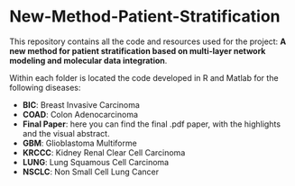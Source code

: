 # New-Method-Patient-Stratification
This repository contains all the code and resources used for the project: **A new method for patient stratification based on multi-layer network modeling and molecular data integration**.

Within each folder is located the code developed in R and Matlab for the following diseases:
- **BIC**: Breast Invasive Carcinoma
- **COAD**: Colon Adenocarcinoma 
- **Final Paper**: here you can find the final .pdf paper, with the highlights and the visual abstract. 
- **GBM**: Glioblastoma Multiforme 
- **KRCCC**: Kidney Renal Clear Cell Carcinoma
- **LUNG**: Lung Squamous Cell Carcinoma
- **NSCLC**: Non Small Cell Lung Cancer
